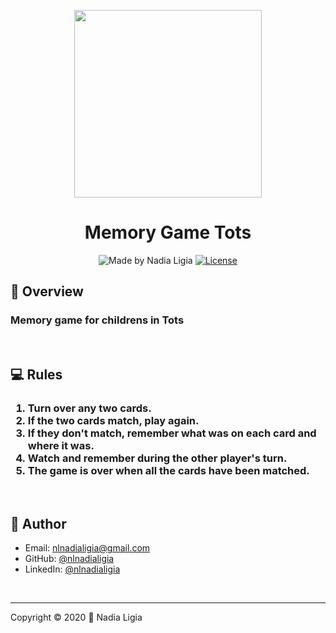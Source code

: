 <p align="center">
   <img src="../images/memory-game.png" width=300>
</p>

<h1 align="center">
Memory Game Tots
</h1>

<p align="center">
  <img alt="Made by Nadia Ligia" src="https://img.shields.io/badge/made%20by-Nadia%20Ligia-informational">
  
  <a href="license.md">
  <img alt="License" src="https://img.shields.io/badge/License-MIT-informational">
  </a>
</p>

## :telescope: Overview

<h3>Memory game for childrens in Tots</h3>

<br>

## :computer: Rules
<h3>
<ol>
    <li>Turn over any two cards. </li>
    <li>If the two cards match, play again. </li>
    <li>If they don't match, remember what was on each card and where it was.</li>
    <li>Watch and remember during the other player's turn.</li>
    <li>The game is over when all the cards have been matched.</li>
</ol>
</h3>
   

<br>

## :bow: Author

* Email: nlnadialigia@gmail.com
* GitHub: [@nlnadialigia](https://github.com/nlnadialigia)
* LinkedIn: [@nlnadialigia](https://linkedin.com/in/nlnadialigia)

<br>

---
Copyright © 2020 💖 Nadia Ligia